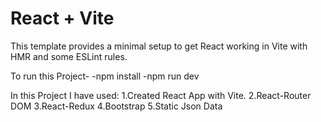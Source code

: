 # React + Vite

This template provides a minimal setup to get React working in Vite with HMR and some ESLint rules.

To run this Project-
-npm install
-npm run dev

In this Project I have used:
1.Created React App with Vite.
2.React-Router DOM
3.React-Redux
4.Bootstrap
5.Static Json Data
